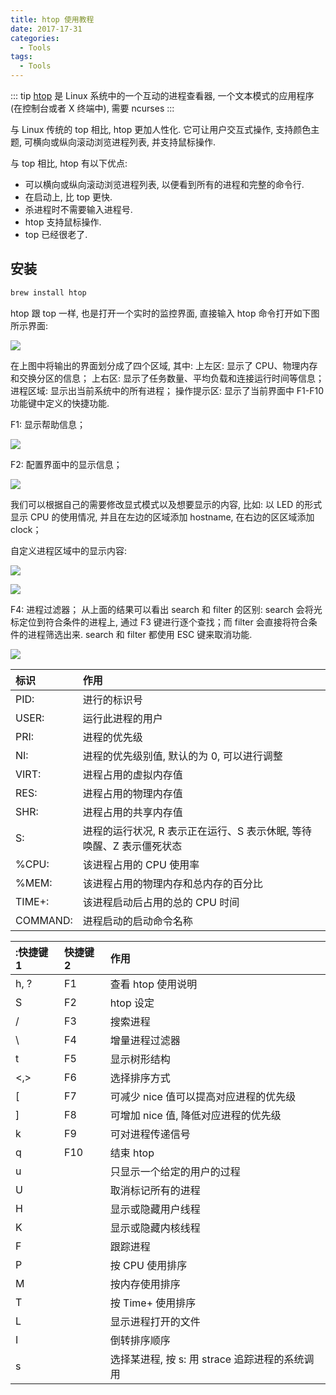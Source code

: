 ```yaml
---
title: htop 使用教程
date: 2017-17-31
categories:
  - Tools
tags: 
  - Tools
---
```


::: tip
[htop](http://hisham.hm/htop/) 是 Linux 系统中的一个互动的进程查看器, 一个文本模式的应用程序 (在控制台或者 X 终端中), 需要 ncurses
:::

<!-- more -->

与 Linux 传统的 top 相比, htop 更加人性化. 它可让用户交互式操作, 支持颜色主题, 可横向或纵向滚动浏览进程列表, 并支持鼠标操作. 

与 top 相比, htop 有以下优点: 

- 可以横向或纵向滚动浏览进程列表, 以便看到所有的进程和完整的命令行. 
- 在启动上, 比 top 更快. 
- 杀进程时不需要输入进程号. 
- htop 支持鼠标操作. 
- top 已经很老了. 

## 安装

```bash
brew install htop
```

htop 跟 top 一样, 也是打开一个实时的监控界面, 直接输入 htop 命令打开如下图所示界面: 

![](http://qiniu.dong4j.info/X8rTDI.png)

在上图中将输出的界面划分成了四个区域, 其中: 
上左区: 显示了 CPU、物理内存和交换分区的信息；
上右区: 显示了任务数量、平均负载和连接运行时间等信息；
进程区域: 显示出当前系统中的所有进程；
操作提示区: 显示了当前界面中 F1-F10 功能键中定义的快捷功能. 

F1: 显示帮助信息；

![](http://qiniu.dong4j.info/EGPFU6.png)

F2: 配置界面中的显示信息；

![](http://qiniu.dong4j.info/H4Gvfa.png)

我们可以根据自己的需要修改显式模式以及想要显示的内容, 比如: 以 LED 的形式显示 CPU 的使用情况, 并且在左边的区域添加 hostname, 在右边的区区域添加 clock；

自定义进程区域中的显示内容: 

![](http://qiniu.dong4j.info/nKrdk1.png)

![](http://qiniu.dong4j.info/hjMC11.png)

F4: 进程过滤器；
从上面的结果可以看出 search 和 filter 的区别: 
search 会将光标定位到符合条件的进程上, 通过 F3 键进行逐个查找；而 filter 会直接将符合条件的进程筛选出来. 
search 和 filter 都使用 ESC 键来取消功能. 


![](http://qiniu.dong4j.info/2019-07-02-15014682825908.png)

| 标识 | 作用 |
|:---|:---|
| PID: | 进行的标识号 |
| USER: | 运行此进程的用户 |
| PRI: | 进程的优先级 |
| NI: | 进程的优先级别值, 默认的为 0, 可以进行调整 |
| VIRT: | 进程占用的虚拟内存值 |
| RES: | 进程占用的物理内存值 |
| SHR: | 进程占用的共享内存值 |
| S: | 进程的运行状况, R 表示正在运行、S 表示休眠, 等待唤醒、Z 表示僵死状态 |
| %CPU: | 该进程占用的 CPU 使用率 |
| %MEM: | 该进程占用的物理内存和总内存的百分比 |
| TIME+: | 该进程启动后占用的总的 CPU 时间 |
| COMMAND: | 进程启动的启动命令名称 |


|:快捷键1| 快捷键2 | 作用 |
|:----|:---|:---|
| h, ? | F1 |查看 htop 使用说明 |  |
| S | F2 | htop 设定 | |
| / | F3 | 搜索进程 | |
| \ | F4 | 增量进程过滤器 | |
| t | F5 | 显示树形结构 | |
| <,> | F6 | 选择排序方式 |  |
| [ | F7 | 可减少 nice 值可以提高对应进程的优先级 | |
| ] | F8 | 可增加 nice 值, 降低对应进程的优先级 | |
| k | F9 | 可对进程传递信号 | |
| q | F10 | 结束 htop | |
| u | | 只显示一个给定的用户的过程 |
| U |  |取消标记所有的进程 |
| H |  |显示或隐藏用户线程 |
| K |  |显示或隐藏内核线程 |
| F |  |跟踪进程 |
| P |  |按 CPU 使用排序 |
| M | | 按内存使用排序 |
| T | | 按 Time+ 使用排序 |
| L |  |显示进程打开的文件 |
| I |  |倒转排序顺序 |
| s |  |选择某进程, 按 s: 用 strace 追踪进程的系统调用 |





